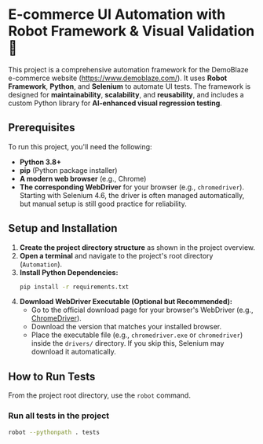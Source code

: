 # E-commerce UI Automation with Robot Framework & Visual Validation 🛒

This project is a comprehensive automation framework for the DemoBlaze e-commerce website (https://www.demoblaze.com/). It uses **Robot Framework**, **Python**, and **Selenium** to automate UI tests. The framework is designed for **maintainability**, **scalability**, and **reusability**, and includes a custom Python library for **AI-enhanced visual regression testing**.

## Prerequisites
To run this project, you'll need the following:
- **Python 3.8+**
- **pip** (Python package installer)
- **A modern web browser** (e.g., Chrome)
- **The corresponding WebDriver** for your browser (e.g., `chromedriver`). Starting with Selenium 4.6, the driver is often managed automatically, but manual setup is still good practice for reliability.

## Setup and Installation

1.  **Create the project directory structure** as shown in the project overview.
2.  **Open a terminal** and navigate to the project's root directory (`Automation`).
3.  **Install Python Dependencies:**
    ```bash
    pip install -r requirements.txt
    ```
4.  **Download WebDriver Executable (Optional but Recommended):**
    - Go to the official download page for your browser's WebDriver (e.g., [ChromeDriver](https://googlechromelabs.github.io/chrome-for-testing/)).
    - Download the version that matches your installed browser.
    - Place the executable file (e.g., `chromedriver.exe` or `chromedriver`) inside the `drivers/` directory. If you skip this, Selenium may download it automatically.

## How to Run Tests
From the project root directory, use the `robot` command.

### Run all tests in the project
```bash
robot --pythonpath . tests
